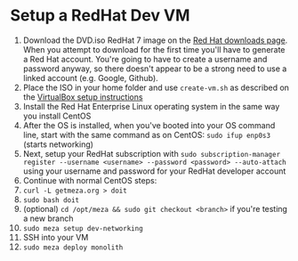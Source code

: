 Setup a RedHat Dev VM
=====================

1. Download the DVD.iso RedHat 7 image on the [Red Hat downloads page](https://developers.redhat.com/products/rhel/download/). When you attempt to download for the first time you'll have to generate a Red Hat account. You're going to have to create a username and password anyway, so there doesn't appear to be a strong need to use a linked account (e.g. Google, Github).
2. Place the ISO in your home folder and use `create-vm.sh` as described on the [VirtualBox setup instructions](1.0-SettingUpVirtualBox.md)
3. Install the Red Hat Enterprise Linux operating system in the same way you install CentOS
4. After the OS is installed, when you've booted into your OS command line, start with the same command as on CentOS: `sudo ifup enp0s3` (starts networking)
5. Next, setup your RedHat subscription with `sudo subscription-manager register --username <username> --password <password> --auto-attach` using your username and password for your RedHat developer account
6. Continue with normal CentOS steps:
  1. `curl -L getmeza.org > doit`
  2. `sudo bash doit`
  3. (optional) `cd /opt/meza && sudo git checkout <branch>` if you're testing a new branch
  4. `sudo meza setup dev-networking`
  5. SSH into your VM
  6. `sudo meza deploy monolith`
